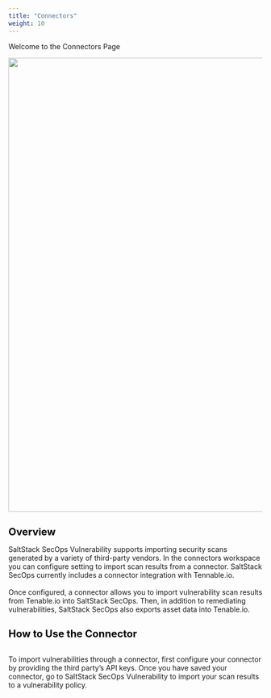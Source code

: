```yaml
---
title: "Connectors"
weight: 10
---
```


Welcome to the Connectors Page

<img src="/Settings/Connectors/connectorsmain.png" width="800" height="900">

<h1 style="color:black;font-size:20px;">Overview</h1>

SaltStack SecOps Vulnerability supports importing security scans generated by a variety of third-party vendors. In the connectors workspace you can configure setting to import scan results from a connector. SaltStack SecOps currently includes a connector integration with Tennable.io.<br>
<br>
Once configured, a connector allows you to import vulnerability scan results from Tenable.io into SaltStack SecOps. Then, in addition to remediating vulnerabilities, SaltStack SecOps also exports asset data into Tenable.io.

<h1 style="color:black;font-size:20px;">How to Use the Connector</h1>
<br>
To import vulnerabilities through a connector, first configure your connector by providing the third party’s API keys. Once you have saved your connector, go to SaltStack SecOps Vulnerability to import your scan results to a vulnerability policy.
